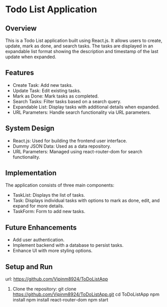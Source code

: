 # Todo List Application

## Overview
This is a Todo List application built using React.js. It allows users to create, update, mark as done, and search tasks. The tasks are displayed in an expandable list format showing the description and timestamp of the last update when expanded.

## Features
- Create Task: Add new tasks.
- Update Task: Edit existing tasks.
- Mark as Done: Mark tasks as completed.
- Search Tasks: Filter tasks based on a search query.
- Expandable List: Display tasks with additional details when expanded.
- URL Parameters: Handle search functionality via URL parameters.

## System Design
 - React.js: Used for building the frontend user interface.
 - Dummy JSON Data: Used as a data repository.
 - URL Parameters: Managed using react-router-dom for search functionality.

## Implementation
 The application consists of three main components:
 - TaskList: Displays the list of tasks.
 - Task: Displays individual tasks with options to mark as done, edit, and expand for more details.
 - TaskForm: Form to add new tasks.

## Future Enhancements
 - Add user authentication.
 - Implement backend with a database to persist tasks.
 - Enhance UI with more styling options.

## Setup and Run
url: https://github.com/Vipinm8924/ToDoListApp

1. Clone the repository:
   git clone https://github.com/Vipinm8924/ToDoListApp.git
   cd ToDoListApp
   npm install
   npm install react-router-dom
   npm start

